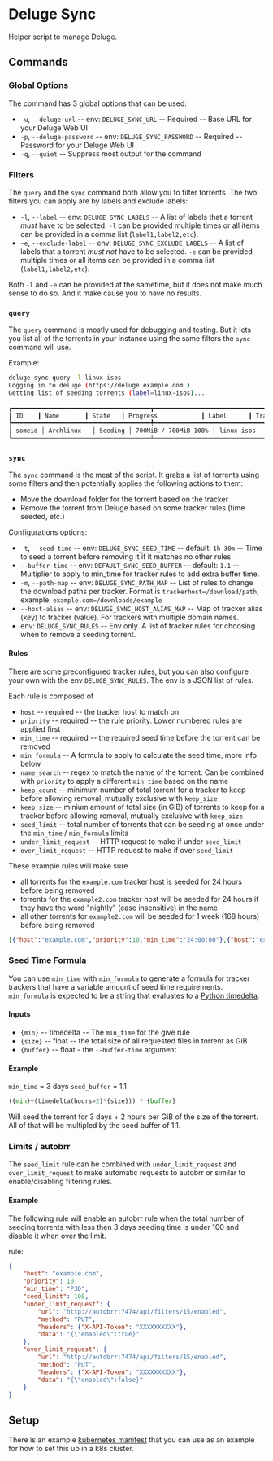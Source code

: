 # Deluge Sync

Helper script to manage Deluge.

## Commands

### Global Options

The command has 3 global options that can be used:

* `-u`, `--deluge-url` -- env: `DELUGE_SYNC_URL` -- Required -- Base URL for your Deluge Web UI
* `-p`, `--deluge-password` -- env: `DELUGE_SYNC_PASSWORD` -- Required -- Password for your Deluge Web UI
* `-q`, `--quiet` -- Suppress most output for the command

### Filters

The `query` and the `sync` command both allow you to filter torrents. The two filters you can apply are by labels and exclude labels:

* `-l`, `--label` -- env: `DELUGE_SYNC_LABELS` -- A list of labels that a torrent _must_ have to be selected. `-l` can be provided multiple times or all items can be provided in a comma list (`label1,label2,etc`).
* `-e`, `--exclude-label` -- env: `DELUGE_SYNC_EXCLUDE_LABELS` -- A list of labels that a torrent _must not_ have to be selected. `-e` can be provided multiple times or all items can be provided in a comma list (`label1,label2,etc`).

Both `-l` and `-e` can be provided at the sametime, but it does not make much sense to do so. And it make cause you to have no results.

### `query`

The `query` command is mostly used for debugging and testing. But it lets you list all of the torrents in your instance using the same filters the `sync` command will use.

Example:
```bash
deluge-sync query -l linux-isos
Logging in to deluge (https://deluge.example.com )
Getting list of seeding torrents (label=linux-isos)...
                                                                                                          Torrents
┏━━━━━━━━━━━━━━━━━━━━━━━━━━━━━━━━━━━━━━┳━━━━━━━━━━━━━━━━━━━━━━━━━━━━━━━━━━━━━━━┳━━━━━━━━━━┓
┃ ID    ┃ Name       ┃ State   ┃ Progress            ┃ Label      ┃ Tracker    ┃ Added                     ┃ Seeding Time  ┃ Path               ┃
┡━━━━━━━━━━━━━━━━━━━━━━━━━━━━━━━━━━━━━━╇━━━━━━━━━━━━━━━━━━━━━━━━━━━━━━━━━━━━━━━╇━━━━━━━━━━┩
│ someid │ Archlinux   │ Seeding │ 700MiB / 700MiB 100% │ linux-isos  │ example.com │ 2024-09-02T21:16:14+00:00 │ 1 day, 0:38:25 │ /downloads/complete │
└──────────────────────────────────────┴───────────────────────────────────────┴─────────┴──────────────────────────┴───────┴──────────────────────────┘
```

### `sync`

The `sync` command is the meat of the script. It grabs a list of torrents using some filters and then potentially applies the following actions to them:

* Move the download folder for the torrent based on the tracker
* Remove the torrent from Deluge based on some tracker rules (time seeded, etc.)

Configurations options:

* `-t`, `--seed-time` -- env: `DELUGE_SYNC_SEED_TIME` -- default: `1h 30m` -- Time to seed a torrent before removing it if it matches no other rules.
* `--buffer-time` -- env: `DEFAULT_SYNC_SEED_BUFFER` -- default: `1.1` -- Multiplier to apply to min_time for tracker rules to add extra buffer time.
* `-m`, `--path-map` -- env: `DELUGE_SYNC_PATH_MAP` -- List of rules to change the download paths per tracker. Format is `trackerhost=/download/path`, example: `example.com=/downloads/example`
* `--host-alias` -- env: `DELUGE_SYNC_HOST_ALIAS_MAP` -- Map of tracker alias (key) to tracker (value). For trackers with multiple domain names.
* env: `DELUGE_SYNC_RULES` -- Env only. A list of tracker rules for choosing when to remove a seeding torrent.

#### Rules

There are some preconfigured tracker rules, but you can also configure your own with the env `DELUGE_SYNC_RULES`. The env is a JSON list of rules.

Each rule is composed of

* `host` -- required -- the tracker host to match on
* `priority` -- required -- the rule priority. Lower numbered rules are applied first
* `min_time` -- required -- the required seed time before the torrent can be removed
* `min_formula` -- A formula to apply to calculate the seed time, more info below
* `name_search` -- regex to match the name of the torrent. Can be combined with `priority` to apply a different `min_time` based on the name
* `keep_count` -- minimum number of total torrent for a tracker to keep before allowing removal, mutually exclusive with `keep_size`
* `keep_size` -- minium amount of total size (in GiB) of torrents to keep for a tracker before allowing removal, mutually exclusive with `keep_size`
* `seed_limit` -- total number of torrents that can be seeding at once under the `min_time` / `min_formula` limits
* `under_limit_request` -- HTTP request to make if under `seed_limit`
* `over_limit_request` -- HTTP request to make if over `seed_limit`

These example rules will make sure

* all torrents for the `example.com` tracker host is seeded for 24 hours before being removed
* torrents for the `example2.com` tracker host will be seeded for 24 hours if they have the word "nightly" (case insensitive) in the name
* all other torrents for `example2.com` will be seeded for 1 week (168 hours) before being removed

```json
[{"host":"example.com","priority":10,"min_time":"24:00:00"},{"host":"example2.com","priority":1,"min_time":"24:00:00","name_search":"(?i)nightly"},{"host":"example2.com","priority":10,"min_time":"168:00:00"}]
```

### Seed Time Formula

You can use `min_time` with `min_formula` to generate a formula for tracker trackers that have a variable amount of seed time requirements. `min_formula` is expected to be a string that evaluates to a [Python timedelta](https://docs.python.org/3/library/datetime.html#timedelta-objects).

#### Inputs

* `{min}` -- timedelta -- The `min_time` for the give rule
* `{size}` -- float -- the total size of all requested files in torrent as GiB
* `{buffer}` -- float - the `--buffer-time` argument

#### Example

`min_time` = 3 days
`seed_buffer` = 1.1
```python
({min}+(timedelta(hours=2)*{size})) * {buffer}
```

Will seed the torrent for 3 days + 2 hours per GiB of the size of the torrent. All of that will be multipled by the seed buffer of 1.1.

### Limits / autobrr

The `seed_limit` rule can be combined with `under_limit_request` and `over_limit_request` to make automatic requests to autobrr or similar to enable/disabling filtering rules.

#### Example

The following rule will enable an autobrr rule when the total number of seeding torrents with less then 3 days seeding time is under 100 and disable it when over the limit.

rule:
```json
{
    "host": "example.com",
    "priority": 10,
    "min_time": "P3D",
    "seed_limit": 100,
    "under_limit_request": {
        "url": "http://autobrr:7474/api/filters/15/enabled",
        "method": "PUT",
        "headers": {"X-API-Token": "XXXXXXXXXX"},
        "data": "{\"enabled\":true}"
    },
    "over_limit_request": {
        "url": "http://autobrr:7474/api/filters/15/enabled",
        "method": "PUT",
        "headers": {"X-API-Token": "XXXXXXXXXX"},
        "data": "{\"enabled\":false}"
    }
}
```

## Setup

There is an example [kubernetes manifest](https://github.com/AngellusMortis/deluge-sync/blob/master/manifest.yml) that you can use as an example for how to set this up in a k8s cluster.
